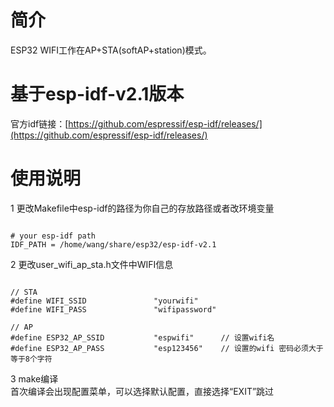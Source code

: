 # 简介   
ESP32 WIFI工作在AP+STA(softAP+station)模式。
# 基于esp-idf-v2.1版本
官方idf链接：[https://github.com/espressif/esp-idf/releases/](https://github.com/espressif/esp-idf/releases/)<br />
# 使用说明
1 更改Makefile中esp-idf的路径为你自己的存放路径或者改环境变量
<pre><code>
# your esp-idf path
IDF_PATH = /home/wang/share/esp32/esp-idf-v2.1
</code></pre>
2 更改user_wifi_ap_sta.h文件中WIFI信息
<pre><code>
// STA
#define WIFI_SSID               "yourwifi"
#define WIFI_PASS               "wifipassword"

// AP
#define ESP32_AP_SSID           "espwifi"      // 设置wifi名
#define ESP32_AP_PASS           "esp123456"    // 设置的wifi 密码必须大于等于8个字符
</code></pre>
3 make编译<br />
首次编译会出现配置菜单，可以选择默认配置，直接选择“EXIT”跳过
